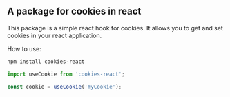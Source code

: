 ## A package for cookies in react

This package is a simple react hook for cookies. It allows you to get and set cookies in your react application.

How to use:

```bash
npm install cookies-react
```

```javascript
import useCookie from 'cookies-react';

const cookie = useCookie('myCookie');
```
